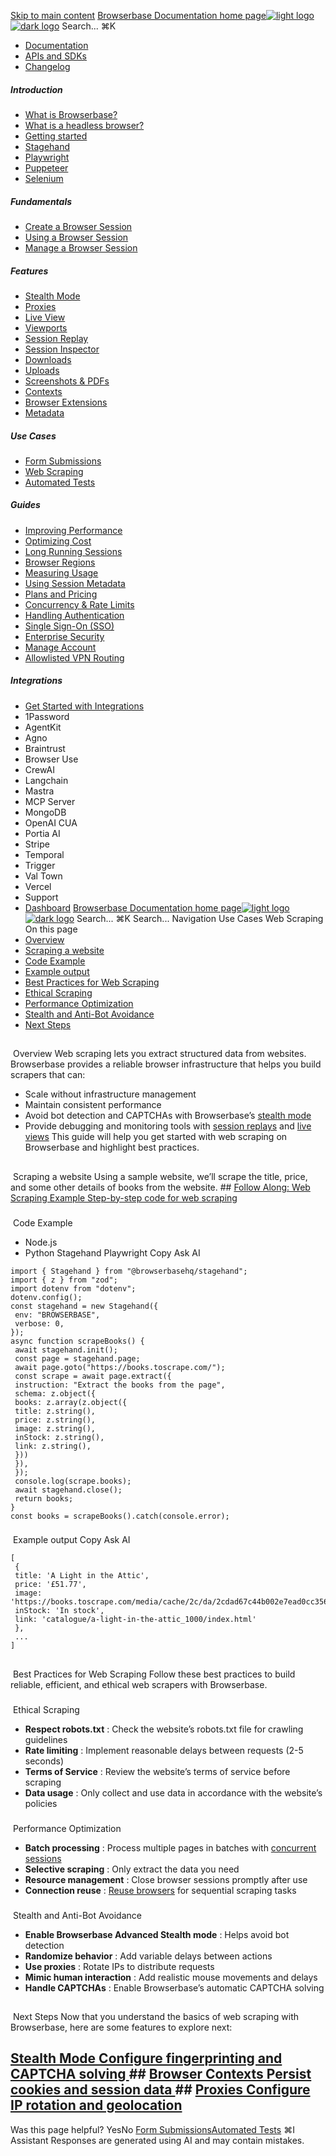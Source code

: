 [Skip to main content](#content-area)
[Browserbase Documentation home page![light logo](https://mintcdn.com/browserbase/lUkHCCQ3HJMpCnfp/logo/light.svg?fit=max&auto=format&n=lUkHCCQ3HJMpCnfp&q=85&s=0f99c87492a4fb0e9bfc45075a78c64f)![dark logo](https://mintcdn.com/browserbase/lUkHCCQ3HJMpCnfp/logo/dark.svg?fit=max&auto=format&n=lUkHCCQ3HJMpCnfp&q=85&s=645b212b9cbee8bebf84f318c2baaac0)](https://www.browserbase.com)
Search...
⌘K
 * [Documentation](/introduction/what-is-browserbase)
 * [APIs and SDKs](/reference/introduction)
 * [Changelog](https://www.browserbase.com/changelog)
##### Introduction
 * [What is Browserbase?](/introduction/what-is-browserbase)
 * [What is a headless browser?](/introduction/what-is-headless-browser)
 * [Getting started](/introduction/getting-started)
 * [Stagehand](/introduction/stagehand)
 * [Playwright](/introduction/playwright)
 * [Puppeteer](/introduction/puppeteer)
 * [Selenium](/introduction/selenium)
##### Fundamentals
 * [Create a Browser Session](/fundamentals/create-browser-session)
 * [Using a Browser Session](/fundamentals/using-browser-session)
 * [Manage a Browser Session](/fundamentals/manage-browser-session)
##### Features
 * [Stealth Mode](/features/stealth-mode)
 * [Proxies](/features/proxies)
 * [Live View](/features/session-live-view)
 * [Viewports](/features/viewports)
 * [Session Replay](/features/session-replay)
 * [Session Inspector](/features/session-inspector)
 * [Downloads](/features/downloads)
 * [Uploads](/features/uploads)
 * [Screenshots & PDFs](/features/screenshots)
 * [Contexts](/features/contexts)
 * [Browser Extensions](/features/browser-extensions)
 * [Metadata](/features/session-metadata)
##### Use Cases
 * [Form Submissions](/use-cases/automating-form-submissions)
 * [Web Scraping](/use-cases/scraping-website)
 * [Automated Tests](/use-cases/building-automated-tests)
##### Guides
 * [Improving Performance](/guides/speed-optimization)
 * [Optimizing Cost](/guides/cost-optimization)
 * [Long Running Sessions](/guides/long-running-sessions)
 * [Browser Regions](/guides/multi-region)
 * [Measuring Usage](/guides/measuring-usage)
 * [Using Session Metadata](/guides/using-session-metadata)
 * [Plans and Pricing](/guides/plans-and-pricing)
 * [Concurrency & Rate Limits](/guides/concurrency-rate-limits)
 * [Handling Authentication](/guides/authentication)
 * [Single Sign-On (SSO)](/guides/sso-setup)
 * [Enterprise Security](/guides/security)
 * [Manage Account](/guides/manage-account)
 * [Allowlisted VPN Routing](/guides/vpn)
##### Integrations
 * [Get Started with Integrations](/integrations/get-started)
 * 1Password
 * AgentKit
 * Agno
 * Braintrust
 * Browser Use
 * CrewAI
 * Langchain
 * Mastra
 * MCP Server
 * MongoDB
 * OpenAI CUA
 * Portia AI
 * Stripe
 * Temporal
 * Trigger
 * Val Town
 * Vercel
 * Support
 * [Dashboard](https://www.browserbase.com/overview)
[Browserbase Documentation home page![light logo](https://mintcdn.com/browserbase/lUkHCCQ3HJMpCnfp/logo/light.svg?fit=max&auto=format&n=lUkHCCQ3HJMpCnfp&q=85&s=0f99c87492a4fb0e9bfc45075a78c64f)![dark logo](https://mintcdn.com/browserbase/lUkHCCQ3HJMpCnfp/logo/dark.svg?fit=max&auto=format&n=lUkHCCQ3HJMpCnfp&q=85&s=645b212b9cbee8bebf84f318c2baaac0)](https://www.browserbase.com)
Search...
⌘K
Search...
Navigation
Use Cases
Web Scraping
On this page
 * [Overview](#overview)
 * [Scraping a website](#scraping-a-website)
 * [Code Example](#code-example)
 * [Example output](#example-output)
 * [Best Practices for Web Scraping](#best-practices-for-web-scraping)
 * [Ethical Scraping](#ethical-scraping)
 * [Performance Optimization](#performance-optimization)
 * [Stealth and Anti-Bot Avoidance](#stealth-and-anti-bot-avoidance)
 * [Next Steps](#next-steps)
## 
[​](#overview)
Overview
Web scraping lets you extract structured data from websites. Browserbase provides a reliable browser infrastructure that helps you build scrapers that can:
 * Scale without infrastructure management
 * Maintain consistent performance
 * Avoid bot detection and CAPTCHAs with Browserbase’s [stealth mode](/features/stealth-mode)
 * Provide debugging and monitoring tools with [session replays](/features/session-replay) and [live views](/features/session-live-view)
This guide will help you get started with web scraping on Browserbase and highlight best practices.
## 
[​](#scraping-a-website)
Scraping a website
Using a sample website, we’ll scrape the title, price, and some other details of books from the website. ## [Follow Along: Web Scraping Example Step-by-step code for web scraping ](https://github.com/browserbase/example-web-scraping.git)
### 
[​](#code-example)
Code Example
 * Node.js
 * Python
Stagehand
Playwright
Copy
Ask AI
```
import { Stagehand } from "@browserbasehq/stagehand";
import { z } from "zod";
import dotenv from "dotenv";
dotenv.config();
const stagehand = new Stagehand({
 env: "BROWSERBASE",
 verbose: 0,
});
async function scrapeBooks() {
 await stagehand.init();
 const page = stagehand.page;
 await page.goto("https://books.toscrape.com/");
 const scrape = await page.extract({
 instruction: "Extract the books from the page",
 schema: z.object({
 books: z.array(z.object({
 title: z.string(),
 price: z.string(),
 image: z.string(),
 inStock: z.string(),
 link: z.string(),
 }))
 }),
 });
 console.log(scrape.books);
 await stagehand.close();
 return books;
}
const books = scrapeBooks().catch(console.error);
```
### 
[​](#example-output)
Example output
Copy
Ask AI
```
[
 {
 title: 'A Light in the Attic',
 price: '£51.77',
 image: 'https://books.toscrape.com/media/cache/2c/da/2cdad67c44b002e7ead0cc35693c0e8b.jpg',
 inStock: 'In stock',
 link: 'catalogue/a-light-in-the-attic_1000/index.html'
 },
 ...
]
```
## 
[​](#best-practices-for-web-scraping)
Best Practices for Web Scraping
Follow these best practices to build reliable, efficient, and ethical web scrapers with Browserbase.
### 
[​](#ethical-scraping)
Ethical Scraping
 * **Respect robots.txt** : Check the website’s robots.txt file for crawling guidelines
 * **Rate limiting** : Implement reasonable delays between requests (2-5 seconds)
 * **Terms of Service** : Review the website’s terms of service before scraping
 * **Data usage** : Only collect and use data in accordance with the website’s policies
### 
[​](#performance-optimization)
Performance Optimization
 * **Batch processing** : Process multiple pages in batches with [concurrent sessions](/guides/concurrency-rate-limits)
 * **Selective scraping** : Only extract the data you need
 * **Resource management** : Close browser sessions promptly after use
 * **Connection reuse** : [Reuse browsers](/guides/long-running-sessions#using-keep-alive) for sequential scraping tasks
### 
[​](#stealth-and-anti-bot-avoidance)
Stealth and Anti-Bot Avoidance
 * **Enable Browserbase Advanced Stealth mode** : Helps avoid bot detection
 * **Randomize behavior** : Add variable delays between actions
 * **Use proxies** : Rotate IPs to distribute requests
 * **Mimic human interaction** : Add realistic mouse movements and delays
 * **Handle CAPTCHAs** : Enable Browserbase’s automatic CAPTCHA solving
## 
[​](#next-steps)
Next Steps
Now that you understand the basics of web scraping with Browserbase, here are some features to explore next:
## [Stealth Mode Configure fingerprinting and CAPTCHA solving ](/features/stealth-mode)## [Browser Contexts Persist cookies and session data ](/features/contexts)## [Proxies Configure IP rotation and geolocation ](/features/proxies)
Was this page helpful?
YesNo
[Form Submissions](/use-cases/automating-form-submissions)[Automated Tests](/use-cases/building-automated-tests)
⌘I
Assistant
Responses are generated using AI and may contain mistakes.